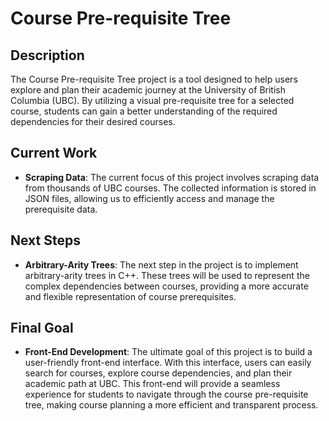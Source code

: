 # Course Pre-requisite Tree

## Description

The Course Pre-requisite Tree project is a tool designed to help users explore and plan their academic journey at the University of British Columbia (UBC). By utilizing a visual pre-requisite tree for a selected course, students can gain a better understanding of the required dependencies for their desired courses.

## Current Work

- **Scraping Data**: The current focus of this project involves scraping data from thousands of UBC courses. The collected information is stored in JSON files, allowing us to efficiently access and manage the prerequisite data.

## Next Steps

- **Arbitrary-Arity Trees**: The next step in the project is to implement arbitrary-arity trees in C++. These trees will be used to represent the complex dependencies between courses, providing a more accurate and flexible representation of course prerequisites.

## Final Goal

- **Front-End Development**: The ultimate goal of this project is to build a user-friendly front-end interface. With this interface, users can easily search for courses, explore course dependencies, and plan their academic path at UBC. This front-end will provide a seamless experience for students to navigate through the course pre-requisite tree, making course planning a more efficient and transparent process.
